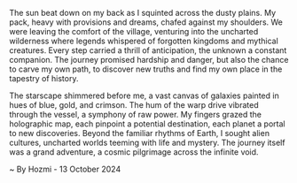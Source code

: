 
The sun beat down on my back as I squinted across the dusty plains. My pack, heavy with provisions and dreams, chafed against my shoulders. We were leaving the comfort of the village, venturing into the uncharted wilderness where legends whispered of forgotten kingdoms and mythical creatures. Every step carried a thrill of anticipation, the unknown a constant companion. The journey promised hardship and danger, but also the chance to carve my own path, to discover new truths and find my own place in the tapestry of history.

The starscape shimmered before me, a vast canvas of galaxies painted in hues of blue, gold, and crimson. The hum of the warp drive vibrated through the vessel, a symphony of raw power. My fingers grazed the holographic map, each pinpoint a potential destination, each planet a portal to new discoveries. Beyond the familiar rhythms of Earth, I sought alien cultures, uncharted worlds teeming with life and mystery. The journey itself was a grand adventure, a cosmic pilgrimage across the infinite void. 

~ By Hozmi - 13 October 2024
